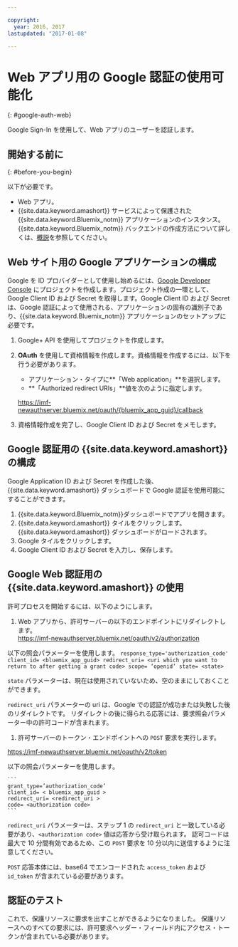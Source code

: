 ```yaml
---

copyright:
  year: 2016, 2017
lastupdated: "2017-01-08"

---
```


# Web アプリ用の Google 認証の使用可能化
{: #google-auth-web}

Google Sign-In を使用して、Web アプリのユーザーを認証します。


## 開始する前に
{: #before-you-begin}

以下が必要です。
* Web アプリ。
* {{site.data.keyword.amashort}} サービスによって保護された {{site.data.keyword.Bluemix_notm}} アプリケーションのインスタンス。{{site.data.keyword.Bluemix_notm}} バックエンドの作成方法について詳しくは、[概説](index.html)を参照してください。

## Web サイト用の Google アプリケーションの構成
Google を ID プロバイダーとして使用し始めるには、[Google Developer Console](https://console.developers.google.com) にプロジェクトを作成します。プロジェクト作成の一環として、Google Client ID および Secret を取得します。Google Client ID および Secret は、Google 認証によって使用される、アプリケーションの固有の識別子であり、{{site.data.keyword.Bluemix_notm}} アプリケーションのセットアップに必要です。

1. Google+ API を使用してプロジェクトを作成します。
1. **OAuth** を使用して資格情報を作成します。資格情報を作成するには、以下を行う必要があります。
    * アプリケーション・タイプに**「Web application」**を選択します。
    * **「Authorized redirect URIs」**値を次のように指定します。

     https://imf-newauthserver.bluemix.net/oauth/{bluemix_app_guid}/callback
1. 資格情報作成を完了し、Google Client ID および Secret をメモします。


## Google 認証用の {{site.data.keyword.amashort}} の構成
Google Application ID および Secret を作成した後、{{site.data.keyword.amashort}} ダッシュボードで Google 認証を使用可能にすることができます。

1. {{site.data.keyword.Bluemix_notm}}ダッシュボードでアプリを開きます。
1. {{site.data.keyword.amashort}} タイルをクリックします。{{site.data.keyword.amashort}} ダッシュボードがロードされます。
1. Google タイルをクリックします。
1. Google Client ID および Secret を入力し、保存します。


## Google Web 認証用の {{site.data.keyword.amashort}} の使用
許可プロセスを開始するには、以下のようにします。

1. Web アプリから、許可サーバーの以下のエンドポイントにリダイレクトします。  
  https://imf-newauthserver.bluemix.net/oauth/v2/authorization

  以下の照会パラメーターを使用します。
	```
   response_type='authorization_code'
   client_id= <bluemix_app_guid>
   redirect_uri= <uri which you want to return to after getting a grant code>
   scope= ‘openid’
   state= <state>
	```

  `state` パラメーターは、現在は使用されていないため、空のままにしておくことができます。

  `redirect_uri` パラメーターの uri は、Google での認証が成功または失敗した後のリダイレクトです。
  リダイレクトの後に得られる応答には、要求照会パラメーター中の許可コードが含まれます。
1. 許可サーバーのトークン・エンドポイントへの `POST` 要求を実行します。

 https://imf-newauthserver.bluemix.net/oauth/v2/token


  以下の照会パラメーターを使用します。

	```
  	grant_type=’authorization_code’
    client_id= < bluemix_app_guid >
    redirect_uri= <redirect_uri >
    code= <authorization code>
	```
`redirect_uri` パラメーターは、ステップ 1 の `redirect_uri` と一致している必要があり、`<authorization code>` 値は応答から受け取られます。
  認可コードは最大で 10 分間有効であるため、この `POST` 要求を 10 分以内に送信するように注意してください。

`POST` 応答本体には、base64 でエンコードされた `access_token` および `id_token` が含まれている必要があります。

## 認証のテスト

これで、保護リソースに要求を出すことができるようになりました。
保護リソースへのすべての要求には、許可要求ヘッダー・フィールド内にアクセス・トークンが含まれている必要があります。
